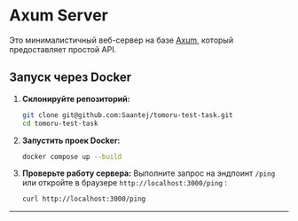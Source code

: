 
# Axum Server

Это минималистичный веб-сервер на базе [Axum](https://docs.rs/axum), который предоставляет простой API.

## Запуск через Docker

1. **Склонируйте репозиторий:**
   ```bash
   git clone git@github.com:Saantej/tomoru-test-task.git
   cd tomoru-test-task
   ```

2. **Запустить проек Docker:**
   ```bash
   docker compose up --build
   ```


4. **Проверьте работу сервера:**
   Выполните запрос на эндпоинт `/ping` или откройте в браузере `http://localhost:3000/ping` :
   ```bash
   curl http://localhost:3000/ping
   ```

---